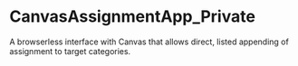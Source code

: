 # CanvasAssignmentApp_Private
A browserless interface with Canvas that allows direct, listed appending of assignment to target categories.
